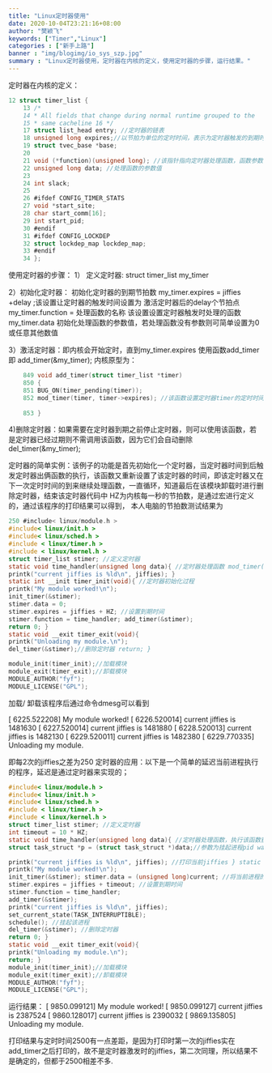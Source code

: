 ```yaml
---
title: "Linux定时器使用"
date: 2020-10-04T23:21:16+08:00
author: "樊颖飞"
keywords: ["Timer","Linux"]
categories : ["新手上路"]
banner : "img/blogimg/io_sys_szp.jpg"
summary : "Linux定时器使用，定时器在内核的定义，使用定时器的步骤，运行结果。"
---
```


定时器在内核的定义： 
```c
12 struct timer_list { 
    13 /* 
    14 * All fields that change during normal runtime grouped to the 
    15 * same cacheline 16 */ 
    17 struct list_head entry; //定时器的链表 
    18 unsigned long expires;//以节拍为单位的定时时间，表示为定时器触发的到期时间 
    19 struct tvec_base *base; 
    20 
    21 void (*function)(unsigned long); //该指针指向定时器处理函数，函数参数为长整形 
    22 unsigned long data; //处理函数的参数值 
    23 
    24 int slack; 
    25 
    26 #ifdef CONFIG_TIMER_STATS 
    27 void *start_site; 
    28 char start_comm[16]; 
    29 int start_pid; 
    30 #endif 
    31 #ifdef CONFIG_LOCKDEP 
    32 struct lockdep_map lockdep_map; 
    33 #endif 
    34 }; 

```

使用定时器的步骤： 
1） 定义定时器: struct timer_list my_timer 

2）初始化定时器： 初始化定时器的到期节拍数 my_timer.expires = jiffies +delay ;该设置让定时器的触发时间设置为 激活定时器后的delay个节拍点 my_timer.function = 处理函数的名称 该设置设置定时器触发时处理的函数 my_timer.data 初始化处理函数的参数值，若处理函数没有参数则可简单设置为0或任意其他数值 

3）激活定时器：即内核会开始定时，直到my_timer.expires 使用函数add_timer 即 add_timer(&my_timer); 内核原型为： 

```c
    849 void add_timer(struct timer_list *timer) 
    850 { 
    851 BUG_ON(timer_pending(timer)); 
    852 mod_timer(timer, timer->expires); //该函数设置定时器timer的定时时间为timer->expires; 
    
    853 } 
```
    
4)删除定时器：如果需要在定时器到期之前停止定时器，则可以使用该函数，若是定时器已经过期则不需调用该函数，因为它们会自动删除 del_timer(&my_timer); 

定时器的简单实例：该例子的功能是首先初始化一个定时器，当定时器时间到后触发定时器出俩函数的执行，该函数又重新设置了该定时器的时间，即该定时器又在下一次定时时间的到来继续处理函数，一直循环，知道最后在该模块卸载时进行删除定时器，结束该定时器代码中 HZ为内核每一秒的节拍数，是通过宏进行定义的，通过该程序的打印结果可以得到，
本人电脑的节拍数测试结果为
```c
250 #include< linux/module.h > 
#include< linux/init.h > 
#include< linux/sched.h > 
#include < linux/timer.h > 
#include < linux/kernel.h > 
struct timer_list stimer; //定义定时器 
static void time_handler(unsigned long data){ //定时器处理函数 mod_timer(&stimer, jiffies + HZ); 
printk("current jiffies is %ld\n", jiffies); } 
static int __init timer_init(void){ //定时器初始化过程 
printk("My module worked!\n"); 
init_timer(&stimer); 
stimer.data = 0; 
stimer.expires = jiffies + HZ; //设置到期时间 
stimer.function = time_handler; add_timer(&stimer); 
return 0; } 
static void __exit timer_exit(void){ 
printk("Unloading my module.\n"); 
del_timer(&stimer);//删除定时器 return; } 

module_init(timer_init);//加载模块 
module_exit(timer_exit);//卸载模块 
MODULE_AUTHOR("fyf"); 
MODULE_LICENSE("GPL"); 
```
加载/ 卸载该程序后通过命令dmesg可以看到 

[ 6225.522208] My module worked! 
[ 6226.520014] current jiffies is 1481630 
[ 6227.520014] current jiffies is 1481880 
[ 6228.520013] current jiffies is 1482130 
[ 6229.520011] current jiffies is 1482380 
[ 6229.770335] Unloading my module. 

即每2次的jiffies之差为250 定时器的应用：以下是一个简单的延迟当前进程执行的程序，延迟是通过定时器来实现的； 
```c
#include< linux/module.h > 
#include< linux/init.h > 
#include< linux/sched.h > 
#include < linux/timer.h > 
#include < linux/kernel.h > 
struct timer_list stimer; //定义定时器 
int timeout = 10 * HZ; 
static void time_handler(unsigned long data){ //定时器处理函数，执行该函数获取挂起进程的pid，唤醒该进程 
struct task_struct *p = (struct task_struct *)data;//参数为挂起进程pid wake_up_process(p);//唤醒进程 

printk("current jiffies is %ld\n", jiffies); //打印当前jiffies } static int __init timer_init(void){ //定时器初始化过程 
printk("My module worked!\n"); 
init_timer(&stimer); stimer.data = (unsigned long)current; //将当前进程的pid作为参数传递 
stimer.expires = jiffies + timeout; //设置到期时间 
stimer.function = time_handler; 
add_timer(&stimer); 
printk("current jiffies is %ld\n", jiffies); 
set_current_state(TASK_INTERRUPTIBLE); 
schedule(); //挂起该进程 
del_timer(&stimer); //删除定时器 
return 0; } 
static void __exit timer_exit(void){ 
printk("Unloading my module.\n"); 
return; } 
module_init(timer_init);//加载模块 
module_exit(timer_exit);//卸载模块 
MODULE_AUTHOR("fyf"); 
MODULE_LICENSE("GPL"); 
```

运行结果： 
[ 9850.099121] My module worked! 
[ 9850.099127] current jiffies is 2387524 
[ 9860.128017] current jiffies is 2390032 
[ 9869.135805] Unloading my module. 

打印结果与定时时间2500有一点差距，是因为打印时第一次的jiffies实在add_timer之后打印的，故不是定时器激发时的jiffies，第二次同理，所以结果不是确定的，但都于2500相差不多.